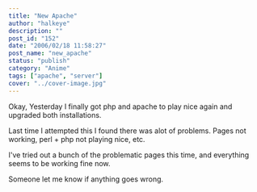 ```yaml
---
title: "New Apache"
author: "halkeye"
description: ""
post_id: "152"
date: "2006/02/18 11:58:27"
post_name: "new_apache"
status: "publish"
category: "Anime"
tags: ["apache", "server"]
cover: "../cover-image.jpg"
---
```


Okay, Yesterday I finally got php and apache to play nice again and upgraded both installations.

Last time I attempted this I found there was alot of problems. Pages not working, perl + php not playing nice, etc.

I've tried out a bunch of the problematic pages this time, and everything seems to be working fine now.

Someone let me know if anything goes wrong. 
